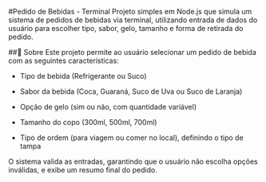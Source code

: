 #Pedido de Bebidas - Terminal
Projeto simples em Node.js que simula um sistema de pedidos de bebidas via terminal, utilizando entrada de dados do usuário para escolher tipo, sabor, gelo, tamanho e forma de retirada do pedido.

##🚀 Sobre
Este projeto permite ao usuário selecionar um pedido de bebida com as seguintes características:

- Tipo de bebida (Refrigerante ou Suco)

- Sabor da bebida (Coca, Guaraná, Suco de Uva ou Suco de Laranja)

- Opção de gelo (sim ou não, com quantidade variável)

- Tamanho do copo (300ml, 500ml, 700ml)

- Tipo de ordem (para viagem ou comer no local), definindo o tipo de tampa

O sistema valida as entradas, garantindo que o usuário não escolha opções inválidas, e exibe um resumo final do pedido.

